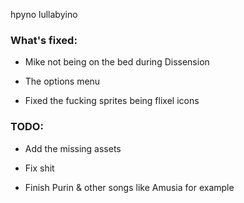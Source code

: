 hpyno lullabyino

### What's fixed:

* Mike not being on the bed during Dissension

* The options menu

* Fixed the fucking sprites being flixel icons

### TODO:

* Add the missing assets

* Fix shit

* Finish Purin & other songs like Amusia for example
